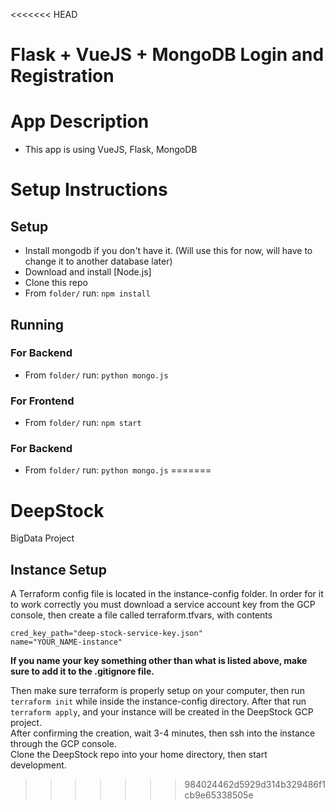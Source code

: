 <<<<<<< HEAD
# Flask + VueJS + MongoDB Login and Registration

# App Description
- This app is using VueJS, Flask, MongoDB

# Setup Instructions

## Setup

- Install mongodb if you don't have it. (Will use this for now, will have to change it to another database later)
- Download and install [Node.js]
- Clone this repo 
- From `folder/` run: `npm install`

## Running

### For Backend
- From `folder/` run: `python mongo.js`

### For Frontend
- From `folder/` run: `npm start`
### For Backend
- From `folder/` run: `python mongo.js`
=======
# DeepStock
BigData Project


## Instance Setup
A Terraform config file is located in the instance-config folder. In order for it to work correctly you must download a service account key from the GCP console, then create a file called terraform.tfvars, with contents  
```
cred_key_path="deep-stock-service-key.json"
name="YOUR_NAME-instance"
```
__If you name your key something other than what is listed above, make sure to add it to the .gitignore file.__

Then make sure terraform is properly setup on your computer, then run `terraform init` while inside the instance-config directory. After that run `terraform apply`, and your instance will be created in the DeepStock GCP project.  
After confirming the creation, wait 3-4 minutes, then ssh into the instance through the GCP console.  
Clone the DeepStock repo into your home directory, then start development.
>>>>>>> 984024462d5929d314b329486f1cb9e65338505e

